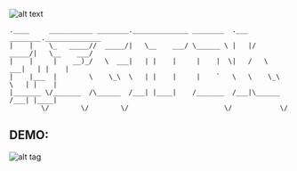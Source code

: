 ![alt text](https://raw.githubusercontent.com/MATF-RS17/RS16-legit-digit/master/logoSmall.png)

```
.____     ___________ ________.______________ ________  .___  ________.______________
|    |    \_   _____//  _____/|   \__    ___/ \______ \ |   |/  _____/|   \__    ___/
|    |     |    __)_/   \  ___|   | |    |     |    |  \|   /   \  ___|   | |    |   
|    |___  |        \    \_\  \   | |    |     |    `   \   \    \_\  \   | |    |   
|_______ \/_______  /\______  /___| |____|    /_______  /___|\______  /___| |____|   
        \/        \/        \/                        \/            \/               
```



## DEMO:
![alt tag](https://raw.githubusercontent.com/MATF-RS17/RS16-legit-digit/master/Screen/SquareMovingDemo.gif)

